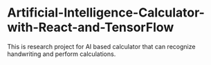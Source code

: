 # Artificial-Intelligence-Calculator-with-React-and-TensorFlow
This is research project for AI based calculator that can recognize handwriting and perform calculations.
